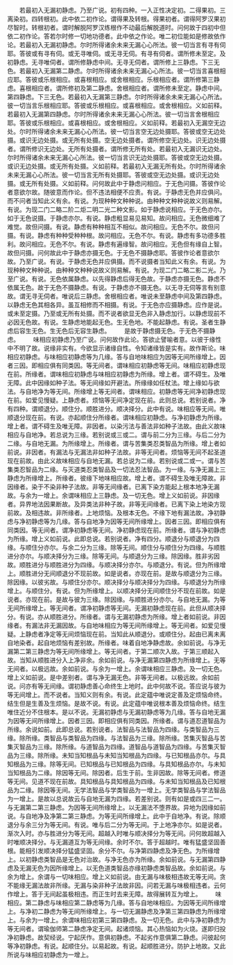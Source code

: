 <!-- { "loadSidebar": true } -->
　　若最初入无漏初静虑。乃至广说。初有四种。一入正性决定初。二得果初。三离染初。四转根初。此中依二初作论。谓得果及转根。得果初者。谓得阿罗汉果初尽智时。转根初者。谓时解脱阿罗汉练根作不动最后解脱道时。问何故于四初中但依二初作论。答若尔时修一切地功德者。此中依之作论。唯二初位能如是修故依作论。若最初入无漏初静虑。尔时所得诸余未来无漏心心所法。彼一切当言有寻有伺耶。答彼或有寻有伺。或无寻唯伺。或无寻无伺。有寻有伺者。谓所修未至定。及初静虑。无寻唯伺者。谓所修静虑中间。无寻无伺者。谓所修上三静虑。下三无色。若最初入无漏第二静虑。尔时所得诸余未来无漏心心所法。彼一切当言喜根相应耶。答彼或乐根相应。或喜根相应。或舍根相应。乐根相应者。谓所修第三静虑。喜根相应者。谓所修初及第二静虑。舍根相应者。谓所修未至定。静虑中间。第四静虑。下三无色。若最初入无漏第三静虑。尔时所得诸余未来无漏心心所法。彼一切当言乐根相应耶。答彼或乐根相应。或喜根相应。或舍根相应。义如前释。若最初入无漏第四静虑。尔时所得诸余未来无漏心心所法。彼一切当言舍根相应耶。答彼或乐根相应。或喜根相应。或舍根相应。义如前释。若最初入无漏空无边处。尔时所得诸余未来无漏心心所法。彼一切当言空无边处摄耶。答彼或空无边处摄。或识无边处摄。或无所有处摄。空无边处摄者。谓所修空无边处。识无边处摄者。谓所修识无边处。无所有处摄者。谓所修无所有处。若最初入无漏识无边处。尔时所得诸余未来无漏心心所法。彼一切当言识无边处摄耶。答彼或空无边处摄。或识无边处摄。或无所有处摄。义如前释。若最初入无漏无所有处。尔时所得诸余未来无漏心心所法。彼一切当言无所有处摄耶。答彼或空无边处摄。或识无边处摄。或无所有处摄。义如前释。问何故此中于静虑问相应。于无色问摄。答彼作论者意欲尔故。随彼意而作论。但不违法相便不应责。有说。于静虑无色并应俱问。而不问者当知此义有余。有说。为现种种文种种说。由种种文种种说故义则易解。有说。为现二门二略二阶二炬二明二光二种文影。如于静虑说相应。于无色亦尔。如于无色说摄。于静虑亦尔。有说。静虑粗显易见易知。故问相应。无色微细难了难觉。故但问摄。有说。静虑有种种相互不相似。故问相应。无色不尔。故但问摄。有说。静虑有种种受种种根。故问相应。无色不尔。有说。静虑有多功德多胜利。故问相应。无色不尔。有说。静虑有遍缘智。故问相应。无色但有缘自上智。故但问摄。问何故此中于静虑亦摄无色。于无色不摄静虑耶。答彼作论者意欲尔故。乃至广说。有说。于静虑无色并应俱摄。而不说摄者当知此义有余。有说。为现种种文种种说。由种种文种种说故义则易解。有说。为现二门二略二影二光。乃至广说。有说。无色依属静虑。以先得静虑后得无色故。于静虑亦摄无色。静虑不依属无色。故于无色不摄静虑。有说。于静虑亦不摄无色。以无寻无伺等言有别意故。谓无寻无伺者。唯说后三静虑。舍根相应者。唯说未至静虑中间及第四静虑。以静虑无色其相各异。虽互相修而不相摄。有说。于无色亦应摄静虑。应作是说。或未至定摄。乃至或无所有处摄。而不说者欲显无色非入静虑加行。以静虑现前不必因无色故。有说。生静虑地能起无色。生无色地。不能起静虑。有说。圣者生静虑后容生无色。生无色后无容生静虑。
　　是故于静虑摄无色。于无色不摄静虑。
　　味相应初静虑乃至广说。问何故作此论。答欲止譬喻者意。以彼于缘性中不明了故。说缘非实有。今欲显示诸缘自性。令知诸缘皆是实有。故作斯论。味相应初静虑。与味相应初静虑等为几缘。答与自地味相应为因等无间所缘增上。因者三因。即相应俱有同类因。等无间者。谓味相应初静虑等无间。味相应初静虑现在前。所缘者。谓味相应初静虑与味相应初静虑为所缘。增上者。谓不碍生。及唯无障。此中因缘如种子法。等无间缘如开避法。所缘缘如任杖法。增上缘如与欲法。与自地净为等无间。所缘增上等无间者。谓味相应。初静虑等无间净初静虑现在前。如爱见慢疑。上静虑者。烦恼等无间净定现在前。此则总说。若别说者。净有四种。谓顺退分。顺住分。顺胜进分。顺决择分。此中有说。味相应等无间。唯顺退分现在前。有说。亦起顺住分所缘者。谓味相应初静虑。与净初静虑为所缘。增上者。谓不碍生及唯无障。非因者。以染污法与善法非如种子法故。由此义故味相应与自地净。若总说为三缘。若别说或三或二。谓与前二分为三缘。与后二分为二缘。与自地无漏。为所缘增上。所缘者。谓与苦集类忍类智品为所缘。增上者如前说。非因者。有漏法与无漏法非如种子法故。非等无间者。烦恼等无间不起圣道现在前故。由此义故味相应与自地无漏。若总说为二缘。若别说或二或一。谓与苦集类忍智品为二缘。与灭道类忍类智品及一切法忍法智品。为一缘。与净无漏上三静虑为所缘增上。所缘者。彼缘下地味相应故。增上者。谓不碍生及唯无障故。非因缘者。染于不染非种子法故。非等无间缘者。已离下染方能起上根本地净无漏故。与余为一增上。余谓味相应上三静虑。及一切无色。增上义如前说。非因缘者。异界地法因果断故。及异类法非种子故。非等无间缘者。已离下染上地染方现前故。及相违故。非所缘者。上地烦恼。及根本无色。不缘下地有漏法故。净初静虑与净初静虑等为几缘。答与自地净为因等无间所缘增上。因者三因。即相应俱有同类因。等无间者。谓净初静虑等无间。净初静虑现在前。所缘者。谓与净初静虑为所缘。增上义如前说。此即总说。若别说者。净有四分。顺退分与顺退分为四缘。与顺住分亦尔。与余二分为三缘。除等无间。顺住分与顺住分为四缘。与顺胜进分亦尔。与顺决择分为三缘。除等无间。与顺退分为三缘。除因缘。胜非劣因故。顺胜进分与顺胜进分为四缘。与顺决择分亦尔。与顺退分。有说。但为所缘增上。顺胜进分无间顺退分不现前故。如是说者。亦现在前。是故与顺退分为三缘。除因缘。以彼劣故。与顺住分亦尔。顺决择分与顺决择分为四缘。与顺退分为所缘增上。与顺住分。有说。但为所缘增上。以顺决择分无间顺住分不现在前故。如是说者。亦现在前。是故与彼为三缘。除因缘。与顺胜进分亦尔。与自地无漏。为等无间所缘增上。等无间者。谓净初静虑等无间。无漏初静虑现在前。此但从顺决择分。有说。亦从顺胜进分。所缘者。谓与无漏初静虑为所缘。增上者如前说。非因缘者。有漏法非无漏因故。与自地味相应为等无间所缘增上。等无间者。如爱见慢疑。上静虑者净定等无间烦恼现在前。当知此从顺退分。或顺住分。起由已离未离自地染者。起自地烦恼有差别故。所缘者。味着自地净静虑故。余如前说。与净无漏第二第三静虑为等无间所缘增上。等无间者。于第二顺次入故。于第三顺起入故。当知从顺胜进分入上净非余。余如前说。与净无漏第四静虑为所缘增上。无等无间者。以极远故。余如前说。与余为一增上。余谓味相应三静虑。及一切无色。增上义如前说。是中差别者。谓与净无漏无色。非等无间者。以极远故。余如前说。问亦有等无间缘。谓初静虑善心命终生上地时。此中何故不说。答应说与彼为等无间增上。而不说者。当知义则有余。有说。此定蕴中唯说定善及定烦恼命终。结生但是生善及生烦恼。是故不说。有说。此定蕴中唯说根本善及烦恼命终。结生唯住近分不住根本。是以不说。无漏初静虑与无漏初静虑等为几缘。答与自地无漏为因等无间所缘增上。因者三因。即相应俱有同类因。所缘者。谓与道忍道智品为所缘。余说如前。此即总说。若别说者。法智品与法智品为四缘。与类智品为三缘。除所缘。类智品与类智品为四缘。与法智品为三缘。除所缘。苦集灭智品与苦集灭智品为三缘。除所缘。与道智品为四缘。道智品与道智品为四缘。与苦集灭智品为三缘。除所缘。未知当知根品与未知当知根品为四缘。与已知根品亦尔。与具知根品为三缘。除等无间。已知根品与已知根品为四缘。与具知根品亦尔。与未知当知根品为二缘。除因等无间。除因者。后生于前。生非因故。除等无间者。修道等无间。见道不现在前故。具知根品与具知根品为四缘。与未知当知根品及已知根品为二缘。除因等无间。无学法智品与学类智品为一增上。无学类智品与学法智品为一增上。是故以总说故云与自地无漏为四缘。若差别说。则有如是或四三二一。与无漏第二第三静虑。为因等无间所缘增上。以无漏法不堕界故。异地为因缘如前说。与自地净及净第二第三静虑。为等无间所缘增上。此中于自地净。有说。除顺退分与余三分为等无间。有说。唯与后二分为等无间。于上地净亦尔。如是说者。渐次入时。亦与胜进分为等无间。超越入时唯与顺决择分为等无间。问何故超越入时唯顺决择分。与无漏道互为等无间缘。余时不尔。答于超越时。唯有猛盛坚固善根。能相引发顺决择分猛盛坚固。余分不尔。与净第四静虑及净无色。为所缘增上。以初静虑类智品是无色对治故。与净无色亦为所缘。余如前说。与无漏第四静虑及无漏无色为因所缘增上。以无色道类智品亦缘初静虑类智品故。余如前说。与余为增上。余谓与一切味相应。增上义如前说。由无漏与味极相违故无等无间。贪不能缘无漏法故非所缘。无漏与染非种子法故非因。问若无漏与味极相违者。云何作增上。答于无间起虽极相违。而正生时去来无障。故得展转互为增上。
　　味相应。第二静虑与味相应第二静虑等为几缘。答与自地味相应。为因等无间所缘增上。与净初二静虑为等无间所缘增上。与一切无漏静虑及净第三第四静虑为所缘增上。与余为一增上。余谓味相应初第三第四静虑。及一切无色。此中与净初静虑为等无间者。谓瑜伽师第二静虑净定无间。起诸烦恼。其心热恼如为火烧。遂即归投净初静虑。故契经说。宁起厌作。意俱初静虑。不起劣作意俱第二静虑。问彼起何等净初静虑。有说。起顺住分。以易起故。有说。起顺胜进分。防护上地故。又此所说与味相应初静虑为一增上。
